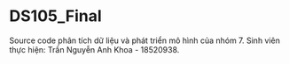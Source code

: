 # DS105_Final
Source code phân tích dữ liệu và phát triển mô hình của nhóm 7.
Sinh viên thực hiện: Trần Nguyễn Anh Khoa - 18520938.
